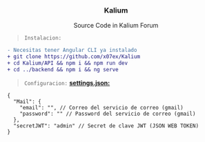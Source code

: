 <div align="center">
  <a href="https://kalium.sh">
    <img src="https://github.com/x07ex/x07ex/blob/main/assets/kalium.svg" alt="" />
  </a>
  <h3 align="center">Kalium</h3>
  <p align="center">
    Source Code in Kalium Forum 
  </p>
</div>

> `Instalacion:`
```diff
- Necesitas tener Angular CLI ya instalado
+ git clone https://github.com/x07ex/Kalium
+ cd Kalium/API && npm i && npm run dev 
+ cd ../backend && npm i && ng serve
```

> `Configuracion:` 
**[settings.json:](https://github.com/x07ex/Kalium/blob/main/API/src/settings.json)**
```fix
{
  "Mail": {
    "email": "", // Correo del servicio de correo (gmail)
    "password": "" // Password del servicio de correo (gmail)
  },
  "secretJWT": "admin" // Secret de clave JWT (JSON WEB TOKEN)
}
```
